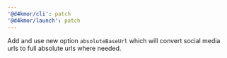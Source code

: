 ```yaml
---
'@d4kmor/cli': patch
'@d4kmor/launch': patch
---
```


Add and use new option `absoluteBaseUrl` which will convert social media urls to full absolute urls where needed.
